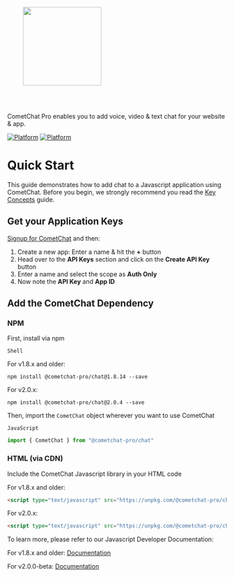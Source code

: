 <div style="width:100%">
<div style="width:100%">
	<div style="width:50%; display:inline-block">
		<p align="center">
		<img style="text-align:center" width="180" height="180" alt="" src="https://raw.githubusercontent.com/cometchat-pro/ios-swift-chat-app/master/Screenshots/CometChat%20Logo.png">	
		</p>	
	</div>	
</div>
</br>
</br>
</div>

CometChat Pro enables you to add voice, video & text chat for your website & app.

<a href="https://www.npmjs.com">[![Platform](https://img.shields.io/badge/Platform-Javascript-blue.svg)](#)</a>
<a href="https://www.npmjs.com">[![Platform](https://img.shields.io/badge/Platform-NPM-orange.svg)](#)</a>

# Quick Start

This guide demonstrates how to add chat to a Javascript application using CometChat. Before you begin, we strongly recommend you read the <a href="https://prodocs.cometchat.com/docs/concepts" target="_blank">Key Concepts</a> guide.

## Get your Application Keys

<a href="https://app.cometchat.com" target="_blank">Signup for CometChat</a> and then:

1. Create a new app: Enter a name & hit the **+** button
2. Head over to the **API Keys** section and click on the **Create API Key** button
3. Enter a name and select the scope as **Auth Only**
4. Now note the **API Key** and **App ID**

## Add the CometChat Dependency

### NPM
First, install via npm

`Shell`

For v1.8.x and older:

```shell
npm install @cometchat-pro/chat@1.8.14 --save
```

For v2.0.x:

```shell
npm install @cometchat-pro/chat@2.0.4 --save
```

Then, import the `CometChat` object wherever you want to use CometChat

`JavaScript`

```Javascript 
import { CometChat } from "@cometchat-pro/chat" 
```

### HTML (via CDN)
Include the CometChat Javascript library in your HTML code

For v1.8.x and older:

```HTML
<script type="text/javascript" src="https://unpkg.com/@cometchat-pro/chat@1.8.14/CometChat.js"></script>
```

For v2.0.x:

```HTML
<script type="text/javascript" src="https://unpkg.com/@cometchat-pro/chat@2.0.4/CometChat.js"></script>
```



To learn more, please refer to our Javascript Developer Documentation:

For v1.8.x and older: <a href="https://prodocs.cometchat.com/docs/js-quick-start">Documentation</a>

For v2.0.0-beta: <a href="https://prodocs.cometchat.com/v2.0/docs/js-quick-start">Documentation</a>